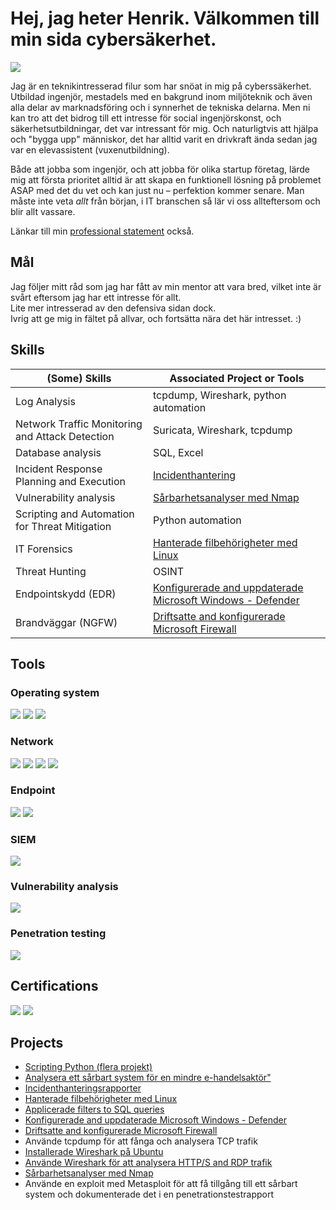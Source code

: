 # Hej, jag heter Henrik. Välkommen till min sida cybersäkerhet.
<a href="https://www.linkedin.com/in/henrik-nordlund"><img src="https://img.shields.io/badge/-LinkedIn-0072b1?&style=for-the-badge&logo=linkedin&logoColor=white" /></a>

Jag är en teknikintresserad filur som har snöat in mig på cyberssäkerhet. Utbildad ingenjör, mestadels med en bakgrund inom miljöteknik och även alla delar av marknadsföring och i synnerhet de tekniska delarna.
Men ni kan tro att det bidrog till ett intresse för social ingenjörskonst, och säkerhetsutbildningar, det var intressant för mig. Och naturligtvis att hjälpa och "bygga upp" människor, det har alltid varit en drivkraft ända sedan jag var en elevassistent (vuxenutbildning).

Både att jobba som ingenjör, och att jobba för olika startup företag, lärde mig att första prioritet alltid är att skapa en funktionell lösning på problemet ASAP med det du vet och kan just nu – perfektion kommer senare. Man måste inte veta *allt* från början, i IT branschen så lär vi oss allteftersom och blir allt vassare.

Länkar till min <a href = "https://github.com/Henrik-Nordlund/Professional-statement-in-both-Swedish-and-English">professional statement</a> också.



## Mål
Jag följer mitt råd som jag har fått av min mentor att vara bred, vilket inte är svårt eftersom jag har ett intresse för allt.<br>
Lite mer intresserad av den defensiva sidan dock.<br>
Ivrig att ge mig in fältet på allvar, och fortsätta nära det här intresset. :)

## Skills

| (Some) Skills                                         | Associated Project or Tools         |
|-----------------------------------------------|----------------------------|
| Log Analysis          | tcpdump, Wireshark, python automation|
| Network Traffic Monitoring and Attack Detection | Suricata, Wireshark, tcpdump|
| Database analysis        | SQL, Excel|
| Incident Response Planning and Execution      | <a href = "https://github.com/Henrik-Nordlund/Incident-handling">Incidenthantering</a>|
| Vulnerability analysis                  | <a href = "https://github.com/Henrik-Nordlund/Vulnerability-Scanning-with-Nmap---Network-Scanning">Sårbarhetsanalyser med Nmap</a> |
| Scripting and Automation for Threat Mitigation | Python automation|
| IT Forensics | <a href = "https://github.com/Henrik-Nordlund/Managing-file-permissions-with-Linux">Hanterade filbehörigheter med Linux</a>|
| Threat Hunting | OSINT|
| Endpointskydd (EDR) | <a href = "https://github.com/Henrik-Nordlund/Configuring-and-updating-Microsoft-defender">Konfigurerade and uppdaterade Microsoft Windows - Defender</a>|
| Brandväggar (NGFW) | <a href = "https://github.com/Henrik-Nordlund/Enabling-and-configuring-Microsoft-Firewall">Driftsatte and konfigurerade Microsoft Firewall</a>|

## Tools

### Operating system
<div>
    <img src="https://img.shields.io/badge/-Windows-00A4EF?&style=for-the-badge&logo=Microsoft&logoColor=white" />
    <img src="https://img.shields.io/badge/-LINUX-1679A7?&style=for-the-badge&logoColor=white" />
    <img src="https://img.shields.io/badge/-Microsoft%20Active%20Directory-00A4EF?&style=for-the-badge&logo=Microsoft&logoColor=white" />
 
</div>


### Network
<div>
    <img src="https://img.shields.io/badge/-Wireshark-1679A7?&style=for-the-badge&logo=Wireshark&logoColor=white" />
    <img src="https://img.shields.io/badge/-tcpdump-1679A7?&style=for-the-badge&logoColor=white" />
    <img src="https://img.shields.io/badge/-Suricata-EF3B2D?&style=for-the-badge&logo=Suricata&logoColor=white" />
    <img src="https://img.shields.io/badge/-Microsoft_Firewall-00A4EF?&style=for-the-badge&logo=Microsoft&logoColor=white" />
</div>

### Endpoint
<div>
    <img src="https://img.shields.io/badge/-Microsoft_Defender_for_Endpoint-00A4EF?&style=for-the-badge&logo=Microsoft&logoColor=white" />
    <img src="https://img.shields.io/badge/-bahnhof%20SAFE-1679A7?&style=for-the-badge&logoColor=white" />
</div>

### SIEM
<div>
    <img src="https://img.shields.io/badge/-Splunk-000000?&style=for-the-badge&logo=Splunk&logoColor=white" />
</div>

### Vulnerability analysis
<div>
    <img src="https://img.shields.io/badge/-nmap-000000?&style=for-the-badge&logoColor=white" />
</div>

### Penetration testing
<div>
    <img src="https://img.shields.io/badge/-Metasploit-EF3B2D?&style=for-the-badge&logoColor=white" />
</div>

## Certifications

<div>
<img src="https://img.shields.io/badge/-Security%2B-FF0000?&style=for-the-badge&logo=CompTIA&logoColor=white" />
<img src="https://img.shields.io/badge/-Google Cybersecurity Certificate-006400?&style=for-the-badge&logoColor=white" />
</div>

## Projects
- 	<a href = "https://github.com/Henrik-Nordlund/Scripting-python">Scripting Python (flera projekt)</a>
- 	<a href = "https://github.com/Henrik-Nordlund/Analyze-a-vulnerable-system-for-a-small-ecommerce-business">Analysera ett sårbart system för en mindre e-handelsaktör"</a>
- 	<a href = "https://github.com/Henrik-Nordlund/Incident-handling">Incidenthanteringsrapporter</a>
- 	<a href = "https://github.com/Henrik-Nordlund/Managing-file-permissions-with-Linux">Hanterade filbehörigheter med Linux</a>
-	<a href = "https://github.com/Henrik-Nordlund/Apply-filters-to-SQL-queries">Applicerade filters to SQL queries</a>
-	<a href = "https://github.com/Henrik-Nordlund/Configuring-and-updating-Microsoft-defender">Konfigurerade and uppdaterade Microsoft Windows - Defender</a>
-	<a href = "https://github.com/Henrik-Nordlund/Enabling-and-configuring-Microsoft-Firewall">Driftsatte and konfigurerade Microsoft Firewall</a>
-	Använde tcpdump för att fånga och analysera TCP trafik
-	<a href = "https://github.com/Henrik-Nordlund/Capturing-packets-with-Wireshark">Installerade Wireshark på Ubuntu</a>
-	<a href = "https://github.com/Henrik-Nordlund/Basic-Network-Security-Analysis-with-Wireshark">Använde Wireshark för att analysera HTTP/S and RDP trafik</a>
-	<a href = "https://github.com/Henrik-Nordlund/Vulnerability-Scanning-with-Nmap---Network-Scanning">Sårbarhetsanalyser med Nmap</a> 
-	Använde en exploit med Metasploit för att få tillgång till ett sårbart system och dokumenterade det i en penetrationstestrapport

